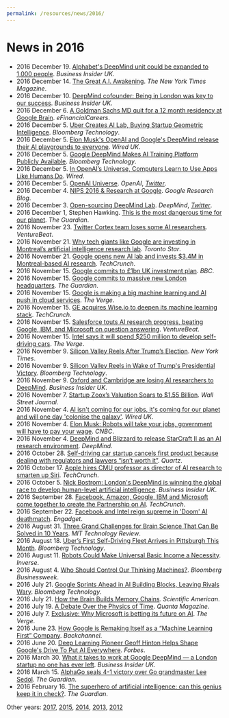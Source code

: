 ```yaml
---
permalink: /resources/news/2016/
---
```

# News in 2016

* 2016 December 19. [Alphabet's DeepMind unit could be expanded to 1,000 people](http://uk.businessinsider.com/alphabet-deepmind-could-be-expanded-1000-people-google-london-report-2016-12). *Business Insider UK*.
* 2016 December 14. [The Great A.I. Awakening](https://www.nytimes.com/2016/12/14/magazine/the-great-ai-awakening.html). *The New York Times Magazine*.
* 2016 December 10. [DeepMind cofounder: Being in London was key to our success](http://uk.businessinsider.com/deepmind-cofounder-london-success-google-2016-12). *Business Insider UK*.
* 2016 December 6. [A Goldman Sachs MD quit for a 12 month residency at Google Brain](http://news.efinancialcareers.com/uk-en/267722/goldman-sachs-md-quit-12-month-residency-google-brain/). *eFinancialCareers*.
* 2016 December 5. [Uber Creates AI Lab, Buying Startup Geometric Intelligence](https://www.bloomberg.com/news/articles/2016-12-05/uber-creates-ai-lab-buying-startup-geometric-intelligence). *Bloomberg Technology*.
* 2016 December 5. [Elon Musk's OpenAI and Google's DeepMind release their AI playgrounds to everyone](http://www.wired.co.uk/article/deepmind-labs-google-code-ai). *Wired UK*.
* 2016 December 5. [Google DeepMind Makes AI Training Platform Publicly Available](https://www.bloomberg.com/news/articles/2016-12-05/google-deepmind-makes-ai-training-platform-publicly-available). *Bloomberg Technology*.
* 2016 December 5. [In OpenAI’s Universe, Computers Learn to Use Apps Like Humans Do](https://www.wired.com/2016/12/openais-universe-computers-learn-use-apps-like-humans/). *Wired*.
* 2016 December 5. [OpenAI Universe](https://universe.openai.com/). *OpenAI*, *[Twitter](https://twitter.com/OpenAI/status/805661402937565184)*.
* 2016 December 4. [NIPS 2016 & Research at Google](https://research.googleblog.com/2016/12/nips-2016-research-at-google.html). *Google Research Blog*.
* 2016 December 3. [Open-sourcing DeepMind Lab](https://deepmind.com/blog/open-sourcing-deepmind-lab/). *DeepMind*, *[Twitter](https://twitter.com/DeepMindAI/status/805698876594339840)*.
* 2016 December 1, Stephen Hawking. [This is the most dangerous time for our planet](https://www.theguardian.com/commentisfree/2016/dec/01/stephen-hawking-dangerous-time-planet-inequality). *The Guardian*.
* 2016 November 23. [Twitter Cortex team loses some AI researchers](https://venturebeat.com/2016/11/23/twitter-cortex-team-loses-some-ai-researchers/). *VentureBeat*.
* 2016 November 21. [Why tech giants like Google are investing in Montreal’s artificial intelligence research lab](https://www.thestar.com/business/2016/11/21/montreals-artificial-intelligence-research-lab-attracts-major-tech-firms-like-google.html). *Toronto Star*.
* 2016 November 21. [Google opens new AI lab and invests $3.4M in Montreal-based AI research](https://techcrunch.com/2016/11/21/google-opens-new-ai-lab-and-invests-3-4m-in-montreal-based-ai-research/). *TechCrunch*.
* 2016 November 15. [Google commits to £1bn UK investment plan](http://www.bbc.com/news/business-37988095). *BBC*.
* 2016 November 15. [Google commits to massive new London headquarters](https://www.theguardian.com/technology/2016/nov/15/google-commits-to-massive-new-london-hq). *The Guardian*.
* 2016 November 15. [Google is making a big machine learning and AI push in cloud services](http://www.theverge.com/2016/11/15/13640420/google-cloud-service-machine-learning-ai-translation-computer-vision). *The Verge*.
* 2016 November 15. [GE acquires Wise.io to deepen its machine learning stack](https://techcrunch.com/2016/11/15/ge-acquires-wise-io-to-deepen-its-machine-learning-stack/). *TechCrunch*.
* 2016 November 15. [Salesforce touts AI research progress, beating Google, IBM, and Microsoft on question answering](https://venturebeat.com/2016/11/15/salesforce-touts-ai-research-progress-beating-google-ibm-and-microsoft-on-question-answering/). *VentureBeat*.
* 2016 November 15. [Intel says it will spend $250 million to develop self-driving cars](http://www.theverge.com/2016/11/15/13641772/intel-250-million-self-driving-cars-la-auto-show). *The Verge*.
* 2016 November 9. [Silicon Valley Reels After Trump’s Election](https://www.nytimes.com/2016/11/10/technology/trump-election-silicon-valley-reels.html). *New York Times*.
* 2016 November 9. [Silicon Valley Reels in Wake of Trump's Presidential Victory](https://www.bloomberg.com/news/articles/2016-11-09/tech-fears-the-unknown-with-a-president-trump). *Bloomberg Technology*.
* 2016 November 9. [Oxford and Cambridge are losing AI researchers to DeepMind](http://uk.businessinsider.com/oxbridge-ai-researchers-to-deepmind-2016-11). *Business Insider UK*.
* 2016 November 7. [Startup Zoox’s Valuation Soars to $1.55 Billion](https://www.wsj.com/articles/startup-zooxs-valuation-soars-to-1-55-billion-1478514602). *Wall Street Journal*.
* 2016 November 4. [AI isn't coming for our jobs, it's coming for our planet and will one day 'colonise the galaxy'](http://www.wired.co.uk/article/jurgen-schmidhuber-artificial-intelligence-very-deep-learning). *Wired UK*.
* 2016 November 4. [Elon Musk: Robots will take your jobs, government will have to pay your wage](http://www.cnbc.com/2016/11/04/elon-musk-robots-will-take-your-jobs-government-will-have-to-pay-your-wage.html). *CNBC*.
* 2016 November 4. [DeepMind and Blizzard to release StarCraft II as an AI research environment](https://deepmind.com/blog/deepmind-and-blizzard-release-starcraft-ii-ai-research-environment/). *DeepMind*.
* 2016 October 28. [Self-driving car startup cancels first product because dealing with regulators and lawyers “isn’t worth it”](https://qz.com/822113/self-driving-car-startup-comma-ai-cancels-first-product-dealing-with-regulator-and-lawyers-isnt-worth-it/). *Quartz*.
* 2016 October 17. [Apple hires CMU professor as director of AI research to smarten up Siri](https://techcrunch.com/2016/10/17/apple-hires-cmu-professor-as-director-of-ai-research-to-smarten-up-siri/). *TechCrunch*.
* 2016 October 5. [Nick Bostrom: London's DeepMind is winning the global race to develop human-level artificial intelligence](http://www.businessinsider.com/nick-bostrom-deepmind-is-winning-the-ai-race-2016-10). *Business Insider UK*.
* 2016 September 28. [Facebook, Amazon, Google, IBM and Microsoft come together to create the Partnership on AI](https://techcrunch.com/2016/09/28/facebook-amazon-google-ibm-and-microsoft-come-together-to-create-historic-partnership-on-ai/). *TechCrunch*.
* 2016 September 22. [Facebook and Intel reign supreme in 'Doom' AI deathmatch](https://www.engadget.com/2016/09/22/facebook-and-intel-reign-supreme-in-doom-ai-deathmatch/). *Engadget*.
* 2016 August 31. [Three Grand Challenges for Brain Science That Can Be Solved in 10 Years](https://www.technologyreview.com/s/602274/three-grand-challenges-for-brain-science-that-can-be-solved-in-10-years/). *MIT Technology Review*.
* 2016 August 18. [Uber’s First Self-Driving Fleet Arrives in Pittsburgh This Month](https://www.bloomberg.com/news/features/2016-08-18/uber-s-first-self-driving-fleet-arrives-in-pittsburgh-this-month-is06r7on). *Bloomberg Technology*.
* 2016 August 11. [Robots Could Make Universal Basic Income a Necessity](https://www.inverse.com/article/18443-automation-will-make-universal-basic-income-a-necessity). *Inverse*.
* 2016 August 4. [Who Should Control Our Thinking Machines?](https://www.bloomberg.com/features/2016-demis-hassabis-interview-issue/). *Bloomberg Businessweek*.
* 2016 July 21. [Google Sprints Ahead in AI Building Blocks, Leaving Rivals Wary](https://www.bloomberg.com/news/articles/2016-07-21/google-sprints-ahead-in-ai-building-blocks-leaving-rivals-wary). *Bloomberg Technology*.
* 2016 July 21. [How the Brain Builds Memory Chains](https://www.scientificamerican.com/article/how-the-brain-builds-memory-chains/). *Scientific American*.
* 2016 July 19. [A Debate Over the Physics of Time](https://www.quantamagazine.org/20160719-time-and-cosmology/). *Quanta Magazine*.
* 2016 July 7. [Exclusive: Why Microsoft is betting its future on AI](http://www.theverge.com/2016/7/7/12111028/microsoft-bot-framework-artificial-intelligence-satya-nadella-interview). *The Verge*.
* 2016 June 23. [How Google is Remaking Itself as a “Machine Learning First” Company](https://backchannel.com/how-google-is-remaking-itself-as-a-machine-learning-first-company-ada63defcb70). *Backchannel*.
* 2016 June 20. [Deep Learning Pioneer Geoff Hinton Helps Shape Google's Drive To Put AI Everywhere](https://www.forbes.com/sites/peterhigh/2016/06/20/deep-learning-pioneer-geoff-hinton-helps-shape-googles-drive-to-put-ai-everywhere/). *Forbes*.
* 2016 March 30. [What it takes to work at Google DeepMind — a London startup no one has ever left](http://www.businessinsider.com/heres-what-it-takes-to-work-at-google-deepmind-an-ai-lab-that-no-one-has-ever-left-2016-3). *Business Insider UK*.
* 2016 March 15. [AlphaGo seals 4-1 victory over Go grandmaster Lee Sedol](https://www.theguardian.com/technology/2016/mar/15/googles-alphago-seals-4-1-victory-over-grandmaster-lee-sedol). *The Guardian*.
* 2016 February 16. [The superhero of artificial intelligence: can this genius keep it in check?](https://www.theguardian.com/technology/2016/feb/16/demis-hassabis-artificial-intelligence-deepmind-alphago). *The Guardian*.

Other years: [2017](http://realai.org/resources/news/), [2015](http://realai.org/resources/news/2015/), [2014](http://realai.org/resources/news/2014/), [2013](http://realai.org/resources/news/2013/), [2012](http://realai.org/resources/news/2012/)
